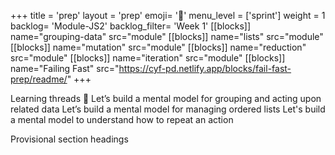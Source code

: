 +++
title = 'prep'
layout = 'prep'
emoji= '📝'
menu_level = ['sprint']
weight = 1
backlog= 'Module-JS2'
backlog_filter= 'Week 1'
[[blocks]]
name="grouping-data"
src="module"
[[blocks]]
name="lists"
src="module"
[[blocks]]
name="mutation"
src="module"
[[blocks]]
name="reduction"
src="module"
[[blocks]]
name="iteration"
src="module"
[[blocks]]
name="Failing Fast"
src="https://cyf-pd.netlify.app/blocks/fail-fast-prep/readme/"
+++

Learning threads 🧵
Let’s build a mental model for grouping and acting upon related data
Let’s build a mental model for managing ordered lists
Let's build a mental model to understand how to repeat an action

Provisional section headings
